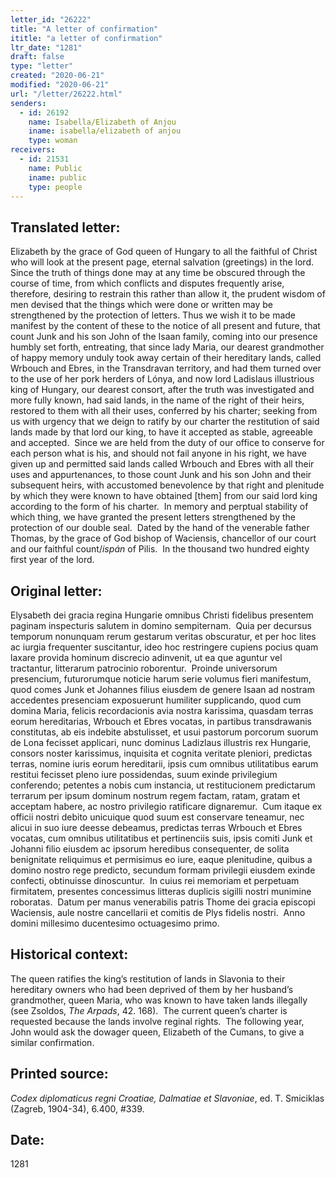 ```yaml
---
letter_id: "26222"
title: "A letter of confirmation"
ititle: "a letter of confirmation"
ltr_date: "1281"
draft: false
type: "letter"
created: "2020-06-21"
modified: "2020-06-21"
url: "/letter/26222.html"
senders:
  - id: 26192
    name: Isabella/Elizabeth of Anjou
    iname: isabella/elizabeth of anjou
    type: woman
receivers:
  - id: 21531
    name: Public
    iname: public
    type: people
---
```

<h2> Translated letter:</h2><p>Elizabeth by the grace of God queen of Hungary to all the faithful of Christ who will look at the present page, eternal salvation (greetings) in the lord.&nbsp; Since the truth of things done may at any time be obscured through the course of time, from which conflicts and disputes frequently arise, therefore, desiring to restrain this rather than allow it, the prudent wisdom of men devised that the things which were done or written may be strengthened by the protection of letters. Thus we wish it to be made manifest by the content of these to the notice of all present and future, that count Junk and his son John of the Isaan family, coming into our presence humbly set forth, entreating, that since lady Maria, our dearest grandmother of happy memory unduly took away certain of their hereditary lands, called Wrbouch and Ebres, in the Transdravan territory, and had them turned over to the use of her pork herders of Lónya, and now lord Ladislaus illustrious king of Hungary, our dearest consort, after the truth was investigated and more fully known, had said lands, in the name of the right of their heirs, restored to them with all their uses, conferred by his charter; seeking from us with urgency that we deign to ratify by our charter the restitution of said lands made by that lord our king, to have it accepted as stable, agreeable and accepted.&nbsp; Since we are held from the duty of our office to conserve for each person what is his, and should not fail anyone in his right, we have given up and permitted said lands called Wrbouch and Ebres with all their uses and appurtenances, to those count Junk and his son John and their subsequent heirs, with accustomed benevolence by that right and plenitude by which they were known to have obtained [them] from our said lord king according to the form of his charter.&nbsp; In memory and perptual stability of which thing, we have granted the present letters strengthened by the protection of our double seal.&nbsp; Dated by the hand of the venerable father Thomas, by the grace of God bishop of Waciensis, chancellor of our court and our faithful count/<i>ispán </i>of Pilis.&nbsp; In the thousand two hundred eighty first year of the lord.</p><h2 class="mt-4"> Original letter:</h2><p>Elysabeth dei gracia regina Hungarie omnibus Christi fidelibus presentem paginam inspecturis salutem in domino sempiternam.&nbsp; Quia per decursus temporum nonunquam rerum gestarum veritas obscuratur, et per hoc lites ac iurgia frequenter suscitantur, ideo hoc restringere cupiens pocius quam laxare provida hominum discrecio adinvenit, ut ea que aguntur vel tractantur, litterarum patrocinio roborentur.&nbsp; Proinde universorum presencium, futurorumque noticie harum serie volumus fieri manifestum, quod comes Junk et Johannes filius eiusdem de genere Isaan ad nostram accedentes presenciam exposuerunt humiliter supplicando, quod cum domina Maria, felicis recordacionis avia nostra karissima, quasdam terras eorum hereditarias, Wrbouch et Ebres vocatas, in partibus transdrawanis constitutas, ab eis indebite abstulisset, et usui pastorum porcorum suorum de Lona fecisset applicari, nunc dominus Ladizlaus illustris rex Hungarie, consors noster karissimus, inquisita et cognita veritate pleniori, predictas terras, nomine iuris eorum hereditarii, ipsis cum omnibus utilitatibus earum restitui fecisset pleno iure possidendas, suum exinde privilegium conferendo; petentes a nobis cum instancia, ut restitucionem predictarum terrarum per ipsum dominum nostrum regem factam, ratam, gratam et acceptam habere, ac nostro privilegio ratificare dignaremur.&nbsp; Cum itaque ex officii nostri debito unicuique quod suum est conservare teneamur, nec alicui in suo iure deesse debeamus, predictas terras Wrbouch et Ebres vocatas, cum omnibus utilitatibus et pertinenciis suis, ipsis comiti Junk et Johanni filio eiusdem ac ipsorum heredibus consequenter, de solita benignitate reliquimus et permisimus eo iure, eaque plenitudine, quibus a domino nostro rege predicto, secundum formam privilegii eiusdem exinde confecti, obtinuisse dinoscuntur.&nbsp; In cuius rei memoriam et perpetuam firmitatem, presentes concessimus litteras duplicis sigilli nostri munimine roboratas.&nbsp; Datum per manus venerabilis patris Thome dei gracia episcopi Waciensis, aule nostre cancellarii et comitis de Plys fidelis nostri.&nbsp; Anno domini millesimo ducentesimo octuagesimo primo.</p><h2 class="mt-4"> Historical context:</h2><p>The queen ratifies the king’s restitution of lands in Slavonia to their hereditary owners who had been deprived of them by her husband’s grandmother, queen Maria, who was known to have taken lands illegally (see Zsoldos, <i>The Arpads</i>, 42. 168).&nbsp; The current queen’s charter is requested because the lands involve reginal rights.&nbsp; The following year, John would ask the dowager queen, Elizabeth of the Cumans, to give a similar confirmation.</p><h2 class="mt-4"> Printed source:</h2><p><i>Codex diplomaticus regni Croatiae, Dalmatiae et Slavoniae</i>, ed. T. Smiciklas (Zagreb, 1904-34), 6.400, #339.</p><h2 class="mt-4"> Date:</h2>1281